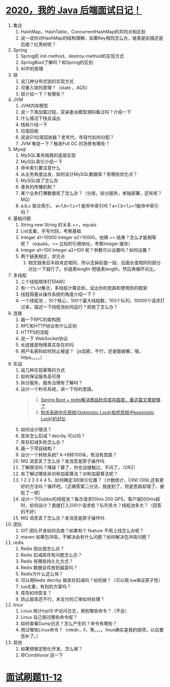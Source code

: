 # [2020，我的 Java 后端面试日记！](https://mp.weixin.qq.com/s/ygWbsDeKCs_ZN80sp0LinA)

1. 集合
    1. HashMap，HashTable，ConcurrentHashMap的共同点和区别
    2. 说一说你对HashMap的结构理解，如果Key相同怎么办，链表是前插还是后插？红黑树呢？
2. Spring
    1. Spring的 init-method，destroy-method的实现方式
    2. SpringBoot了解吗？和Spring的区别
    3. AOP的原理
3. 锁
    1. 说几种分布式锁的实现方式
    2. 可重入锁的原理？（state ，AQS）
    3. 锁介绍一下？有哪些？
4. JVM
    1. JVM内存模型
    2. 说一下类加载过程，双亲委派模型源码看过吗？介绍一下
    3. 什么情况下栈会溢出
    4. 栈帧介绍一下
    5. 垃圾回收
    6. 说说G1垃圾回收器？老年代，年轻代如何分配？
    7. JVM 堆说一下？触发Full GC 的场景有哪些？
5. Mysql
    1. MySQL事务隔离的底层实现
    2. MySQL索引介绍一下
    3. 命中索引要注意什么
    4. 从业务角度出发，如何设计MySQL数据库？有哪些优化点？
    5. MySQL挂了怎么办
    6. 事务的传播机制？
    7. 某个业务打爆数据库了怎么办？（分库，拆分服务，单独部署，还有呢？MQ）
    8. a,b,c 联合索引， a=1,b=1,c>1 能命中索引吗？a=1,b>1,c=1能命中索引吗？
6. 基础问题
    1. String new String 的关系 ==，equals
    2. List去重，手写代码，考察基础
    3. Integer a1=10000 Integer a2=10000，他俩 == 结果？怎么才能相等呢？（equals，== 比较的引用地址，考察Integer 缓存）
    4. Integer a1=100 Integer a2=100 呢？参数可以设置吗？如何设置？
    5. 两个链表相交，求交点
        1. 相交链表后半段肯定相同，所以去掉前面一段，后面长度相同的部分对比一下就行了。长链表length-短链表length，然后再循环对比。
7. 多线程
    1. 三个线程顺序打印ABC
    2. 有一个List集合，多线程计算总和，说出你的思路和使用到的框架
    3. 线程阻塞从操作系统的角度介绍一下？
    4. 一个线程池 ，10个核心，100个最大线程数，100个队列，10000个请求打过来，描述一下线程池如何运行？拒绝了怎么办？
8. 连接
    1. 画一下RPC的架构图
    2. RPC和HTTP协议有什么区别
    3. HTTPS的流程
    4. 说一下 WebSocket协议
    5. 长连接是物理真实存在的吗
    6. 用户名密码如何防止被盗？（js加密，不行，还是能破解，哦，https。。。。）
9. 实战
    1. 说几种实现幂等的方式
    2. 如何保证服务高可用
    3. 拆分服务，服务治理有了解吗？
    4. 设计一个秒杀系统，讲一下你的思路。
        >1. [Spring Boot + redis解决商品秒杀库存超卖，看这篇文章就够了](https://mp.weixin.qq.com/s/dZxPI6V-F_Lu6V2mxNfQ2Q)
        >2. [秒杀系统中乐观锁(Optimistic Lock)和悲观锁(Pessimistic Lock)的对比](https://blog.csdn.net/roufoo/article/details/108701517)
    5. 如何设计限流？
    6. 库存怎么扣减？decrby 可以吗？
    7. 库存扣减失败怎么办？
    8. 画一下项目结构？
    9. 设计一个转账系统? A->B转100块，有没有思路？
    10. MQ 消息丢了怎么办？发消息是原子操作吗
    11. 了解限流吗？降级？算了，你也没接触过，不问了。（ORZ）
    12. 有了解过哪些非对称加密算法？对称加密算法呢？
    13. 1 2 2 3 3 4 4 5，如何确定3的索引位置？（计数统计，O(N) O(N),还有更好的方法吗？循环吧。（正确答案二分法，我提到了，但是思路却错了，被批了一顿）
    14. 设计一下Dubbo的线程池？每次请求50ms 200 QPS，客户端500ms超时，如何设计？直接打入200个请求呢？队列多大？线程池多大？（回答的不好）
    15. MQ 消息丢了怎么办？发消息是原子操作吗
10. 团队    
    1. GIT 团队开发如何去做？如果有个 feature 不用上线怎么办呢？
    2. maven 如果包冲突，不解决会有什么问题？如何解决包冲突问题？
11. redis
    1. Redis 锁出错怎么办？
    2. Redis 扣减库存有问题怎么办？
    3. Redis 有哪些持久化方式？
    4. Redis 数据会存放到磁盘吗？
    5. Redis为什么这么快？
    6. 可以用Redis decrby 做库存扣减吗？如何做？（可以用 lua保证原子性）
    7. lua太重，有别的方案吗？
    8. 库存如何恢复？
    9. 防止超卖还不行，未支付的订单如何处理？
12. linux
    1. Linux 统计top10 IP访问日志，用到哪些命令？（不会）
    2. Linux 自己用过哪些命令呢？
    3. 如何查看Dump日志？怎么产生的？命令有哪些？
    4. 用过哪些Linux命令？（mkdir，ll，等。。。。linux确实是我的弱项，以后要恶补了。）
13. 其他
    1. 如果想做定制化开发，怎么做？
    2. @Conditional 说一下
    
# [面试刷题11-12](https://blog.csdn.net/wwxy1995/article/details/103018647/)